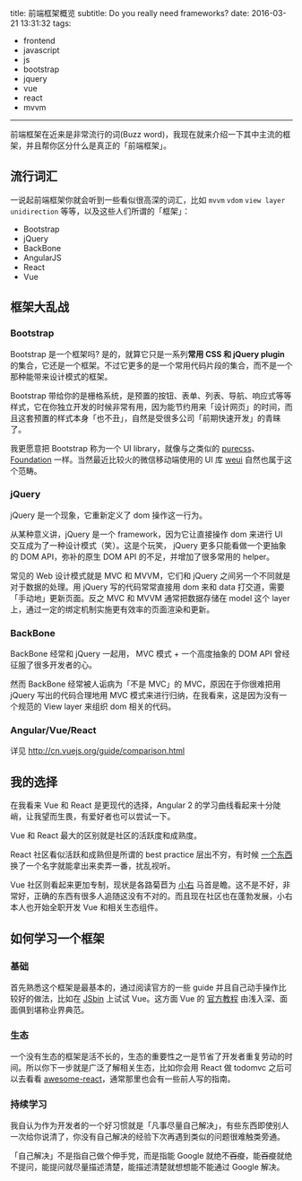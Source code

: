 title: 前端框架概览
subtitle: Do you really need frameworks?
date: 2016-03-21 13:31:32
tags:
  - frontend
  - javascript
  - js
  - bootstrap
  - jquery
  - vue
  - react
  - mvvm
---
前端框架在近来是非常流行的词(Buzz word)，我现在就来介绍一下其中主流的框架，并且帮你区分什么是真正的「前端框架」。

## 流行词汇

一说起前端框架你就会听到一些看似很高深的词汇，比如 `mvvm` `vdom` `view layer` `unidirection` 等等，以及这些人们所谓的「框架」：

- Bootstrap
- jQuery
- BackBone
- AngularJS
- React
- Vue

## 框架大乱战

### Bootstrap

Bootstrap 是一个框架吗? 是的，就算它只是一系列**常用 CSS 和 jQuery plugin** 的集合，它还是一个框架。不过它更多的是一个常用代码片段的集合，而不是一个那种能带来设计模式的框架。

Bootstrap 带给你的是栅格系统，是预置的按钮、表单、列表、导航、响应式等等样式，它在你独立开发的时候非常有用，因为能节约用来「设计网页」的时间，而且这套预置的样式本身「也不丑」，自然是受很多公司「前期快速开发」的青睐了。

我更愿意把 Bootstrap 称为一个 UI library，就像与之类似的 [purecss](http://purecss.io/)、 [Foundation](foundation.zurb.com) 一样。当然最近比较火的微信移动端使用的 UI 库 [weui](https://github.com/weui/weui) 自然也属于这个范畴。

### jQuery

jQuery 是一个现象，它重新定义了 dom 操作这一行为。

从某种意义讲，jQuery 是一个 framework，因为它让直接操作 dom 来进行 UI 交互成为了一种设计模式（笑）。这是个玩笑， jQuery 更多只能看做一个更抽象的 DOM API，弥补的原生 DOM API 的不足，并增加了很多常用的 helper。

常见的 Web 设计模式就是 MVC 和 MVVM，它们和 jQuery 之间另一个不同就是对于数据的处理。用 jQuery 写的代码常常直接用 dom 来和 data 打交道，需要「手动地」更新页面。反之 MVC 和 MVVM 通常把数据存储在 model 这个 layer 上，通过一定的绑定机制实施更有效率的页面渲染和更新。

### BackBone

BackBone 经常和 jQuery 一起用， MVC 模式 + 一个高度抽象的 DOM API 曾经征服了很多开发者的心。

然而 BackBone 经常被人诟病为「不是 MVC」的 MVC，原因在于你很难把用 jQuery 写出的代码合理地用 MVC 模式来进行归纳，在我看来，这是因为没有一个规范的 View layer 来组织 dom 相关的代码。

### Angular/Vue/React

详见 http://cn.vuejs.org/guide/comparison.html

## 我的选择

在我看来 Vue 和 React 是更现代的选择，Angular 2 的学习曲线看起来十分陡峭，让我望而生畏，有爱好者也可以尝试一下。

Vue 和 React 最大的区别就是社区的活跃度和成熟度。

React 社区看似活跃和成熟但是所谓的 best practice 层出不穷，有时候 [一个东西](http://sam.js.org/) 换了一个名字就能拿出来卖弄一番，扰乱视听。

Vue 社区则看起来更加专制，现状是各路菊苣为 [小右](http://evanyou.me/)  马首是瞻。这不是不好，非常好，正确的东西有很多人追随这没有不对的。而且现在社区也在蓬勃发展，小右本人也开始全职开发 Vue 和相关生态组件。

## 如何学习一个框架

### 基础

首先熟悉这个框架是最基本的，通过阅读官方的一些 guide 并且自己动手操作比较好的做法，比如在 [JSbin](http://jsbin.com/) 上试试 Vue。这方面 Vue 的 [官方教程](http://cn.vuejs.org/guide/) 由浅入深、面面俱到堪称业界典范。

### 生态

一个没有生态的框架是活不长的，生态的重要性之一是节省了开发者重复劳动的时间。所以你下一步就是广泛了解相关生态，比如你会用 React 做 todomvc 之后可以去看看 [awesome-react](https://github.com/enaqx/awesome-react)，通常那里也会有一些前人写的指南。

### 持续学习

我自认为作为开发者的一个好习惯就是「凡事尽量自己解决」，有些东西即使别人一次给你说清了，你没有自己解决的经验下次再遇到类似的问题很难触类旁通。

「自己解决」不是指自己做个伸手党，而是指能 Google 就绝不~~百度~~，能~~百度~~就绝不提问，能提问就尽量描述清楚，能描述清楚就想想能不能通过 Google 解决。
